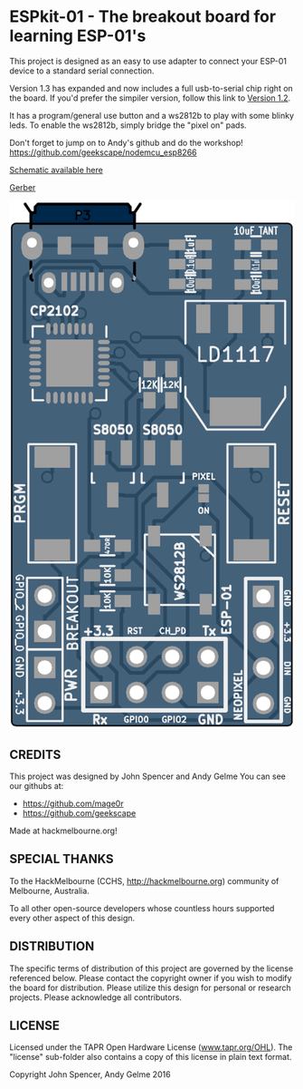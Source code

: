 ESPkit-01 - The breakout board for learning ESP-01's
=============

This project is designed as an easy to use adapter to connect your ESP-01 device to a standard serial connection.

Version 1.3 has expanded and now includes a full usb-to-serial chip right on the board.  If you'd prefer the simpiler version, follow this link to [Version 1.2](https://github.com/mage0r/ESPkit-01/tree/v1.2).

It has a program/general use button and a ws2812b to play with some blinky leds.  To enable the ws2812b, simply bridge the "pixel on" pads.

Don't forget to jump on to Andy's github and do the workshop! https://github.com/geekscape/nodemcu_esp8266

[Schematic available here](espkit-01.pdf?raw=true "Schematic")

[Gerber](http://gerblook.org/pcb/zZLnKLdKDrQhMTAEMa8F2Y)

![Board Layout](espkit-01-brd.png?raw=true "board")


CREDITS
------------

This project was designed by John Spencer and Andy Gelme
You can see our githubs at:
 - https://github.com/mage0r
 - https://github.com/geekscape

Made at hackmelbourne.org!

SPECIAL THANKS
------------

To the HackMelbourne (CCHS, http://hackmelbourne.org) community of Melbourne, Australia.

To all other open-source developers whose countless hours supported every other aspect of this design.

DISTRIBUTION
------------
The specific terms of distribution of this project are governed by the
license referenced below. Please contact the copyright owner if you wish to modify the board for distribution. Please utilize this design for personal or research projects. Please acknowledge all contributors.

LICENSE
-------
Licensed under the TAPR Open Hardware License (www.tapr.org/OHL).
The "license" sub-folder also contains a copy of this license in plain text format.

Copyright John Spencer, Andy Gelme 2016
